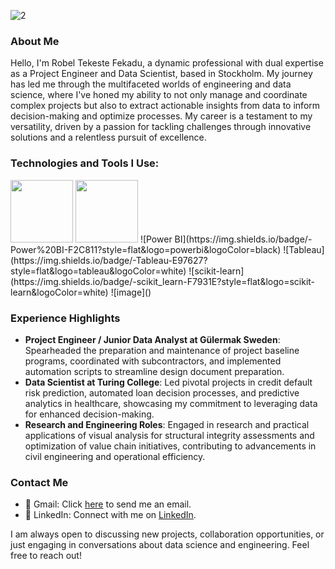 
![2](https://github.com/roxeliner/roxeliner/assets/125399589/4868a424-2059-44a9-bfcc-29f6f4e820b1)

### About Me
Hello, I'm Robel Tekeste Fekadu, a dynamic professional with dual expertise as a Project Engineer and Data Scientist, based in Stockholm. My journey has led me through the multifaceted worlds of engineering and data science, where I've honed my ability to not only manage and coordinate complex projects but also to extract actionable insights from data to inform decision-making and optimize processes. My career is a testament to my versatility, driven by a passion for tackling challenges through innovative solutions and a relentless pursuit of excellence.

### Technologies and Tools I Use:
<img src="https://github.com/roxeliner/roxeliner/assets/125399589/20475485-9470-4c2f-b504-76e7ee8d1796" height="100" >
<img src="https://github.com/roxeliner/roxeliner/assets/125399589/a3254483-2e72-427a-adb8-707f207f373f" height="100" >
![Power BI](https://img.shields.io/badge/-Power%20BI-F2C811?style=flat&logo=powerbi&logoColor=black)
![Tableau](https://img.shields.io/badge/-Tableau-E97627?style=flat&logo=tableau&logoColor=white)
![scikit-learn](https://img.shields.io/badge/-scikit_learn-F7931E?style=flat&logo=scikit-learn&logoColor=white)
![image]()


### Experience Highlights
- **Project Engineer / Junior Data Analyst at Gülermak Sweden**: Spearheaded the preparation and maintenance of project baseline programs, coordinated with subcontractors, and implemented automation scripts to streamline design document preparation.
- **Data Scientist at Turing College**: Led pivotal projects in credit default risk prediction, automated loan decision processes, and predictive analytics in healthcare, showcasing my commitment to leveraging data for enhanced decision-making.
- **Research and Engineering Roles**: Engaged in research and practical applications of visual analysis for structural integrity assessments and optimization of value chain initiatives, contributing to advancements in civil engineering and operational efficiency.

### Contact Me
- 📧 Gmail: Click [here](mailto:robeliner@gmail.com) to send me an email.
- 🔗 LinkedIn: Connect with me on [LinkedIn](https://www.linkedin.com/in/robel-tekeste-fekadu-7b43b0140/).

I am always open to discussing new projects, collaboration opportunities, or just engaging in conversations about data science and engineering. Feel free to reach out!
